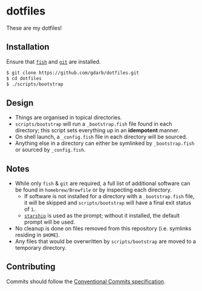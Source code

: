# dotfiles

These are my dotfiles!

## Installation

Ensure that [`fish`](https://fishshell.com) and [`git`](https://git-scm.com) are installed.

```sh
$ git clone https://github.com/gdarb/dotfiles.git
$ cd dotfiles
$ ./scripts/bootstrap
```

## Design

-   Things are organised in topical directories.
-   `scripts/bootstrap` will run a `_bootstrap.fish` file found in each directory; this script sets everything up in an **idempotent** manner.
-   On shell launch, a `_config.fish` file in each directory will be sourced.
-   Anything else in a directory can either be symlinked by `_bootstrap.fish` or sourced by `_config.fish`.

## Notes

-   While only `fish` & `git` are required, a full list of additional software can be found in `homebrew/Brewfile` or by inspecting each directory.
    -   If software is not installed for a directory with a `_bootstrap.fish` file, it will be skipped and `scripts/bootstrap` will have a final exit status of `1`.
    -   [`starship`](https://starship.rs) is used as the prompt; without it installed, the default prompt will be used.
-   No cleanup is done on files removed from this repository (i.e. symlinks residing in `$HOME`).
-   Any files that would be overwritten by `scripts/bootstrap` are moved to a temporary directory.

## Contributing

Commits should follow the [Conventional Commits specification](https://www.conventionalcommits.org/en/v1.0.0/).
